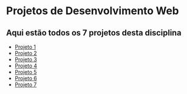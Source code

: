 # Projetos de Desenvolvimento Web
## Aqui estão todos os 7 projetos desta disciplina

- [Projeto 1](https://murilo-neto26.github.io/Projeto-01/)
- [Projeto 2](https://murilo-neto26.github.io/Projeto-02/)
- [Projeto 3](https://murilo-neto26.github.io/Projeto-03/)
- [Projeto 4](https://murilo-neto26.github.io/Projeto-04/)
- [Projeto 5](https://murilo-neto26.github.io/Projeto-05/)
- [Projeto 6]()
- [Projeto 7]()
